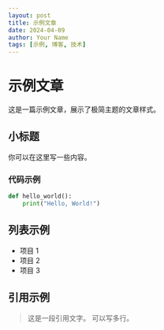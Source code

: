 ```yaml
---
layout: post
title: 示例文章
date: 2024-04-09
author: Your Name
tags: [示例, 博客, 技术]
---
```


# 示例文章

这是一篇示例文章，展示了极简主题的文章样式。

## 小标题

你可以在这里写一些内容。

### 代码示例

```python
def hello_world():
    print("Hello, World!")
```

## 列表示例

- 项目 1
- 项目 2
- 项目 3

## 引用示例

> 这是一段引用文字。
> 可以写多行。 